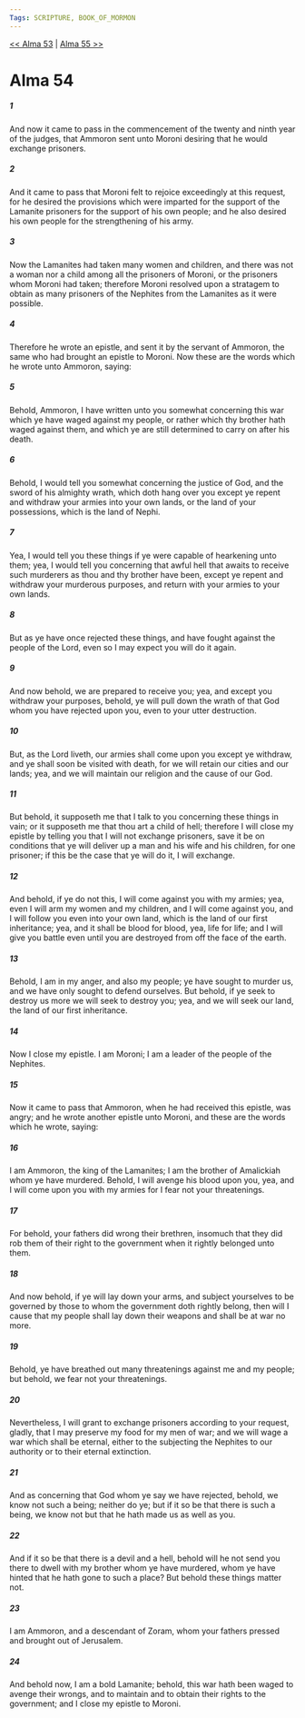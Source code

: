 ```yaml
---
Tags: SCRIPTURE, BOOK_OF_MORMON
---
```


[<< Alma 53](BOOK_OF_MORMON/09_Alma/Alma_53.md) | [Alma 55 >>](BOOK_OF_MORMON/09_Alma/Alma_55.md)

# Alma 54

##### 1
 And now it came to pass in the commencement of the twenty and ninth year of the judges, that Ammoron sent unto Moroni desiring that he would exchange prisoners.
##### 2
 And it came to pass that Moroni felt to rejoice exceedingly at this request, for he desired the provisions which were imparted for the support of the Lamanite prisoners for the support of his own people; and he also desired his own people for the strengthening of his army.
##### 3
 Now the Lamanites had taken many women and children, and there was not a woman nor a child among all the prisoners of Moroni, or the prisoners whom Moroni had taken; therefore Moroni resolved upon a stratagem to obtain as many prisoners of the Nephites from the Lamanites as it were possible.
##### 4
 Therefore he wrote an epistle, and sent it by the servant of Ammoron, the same who had brought an epistle to Moroni. Now these are the words which he wrote unto Ammoron, saying:
##### 5
 Behold, Ammoron, I have written unto you somewhat concerning this war which ye have waged against my people, or rather which thy brother hath waged against them, and which ye are still determined to carry on after his death.
##### 6
 Behold, I would tell you somewhat concerning the justice of God, and the sword of his almighty wrath, which doth hang over you except ye repent and withdraw your armies into your own lands, or the land of your possessions, which is the land of Nephi.
##### 7
 Yea, I would tell you these things if ye were capable of hearkening unto them; yea, I would tell you concerning that awful hell that awaits to receive such murderers as thou and thy brother have been, except ye repent and withdraw your murderous purposes, and return with your armies to your own lands.
##### 8
 But as ye have once rejected these things, and have fought against the people of the Lord, even so I may expect you will do it again.
##### 9
 And now behold, we are prepared to receive you; yea, and except you withdraw your purposes, behold, ye will pull down the wrath of that God whom you have rejected upon you, even to your utter destruction.
##### 10
 But, as the Lord liveth, our armies shall come upon you except ye withdraw, and ye shall soon be visited with death, for we will retain our cities and our lands; yea, and we will maintain our religion and the cause of our God.
##### 11
 But behold, it supposeth me that I talk to you concerning these things in vain; or it supposeth me that thou art a child of hell; therefore I will close my epistle by telling you that I will not exchange prisoners, save it be on conditions that ye will deliver up a man and his wife and his children, for one prisoner; if this be the case that ye will do it, I will exchange.
##### 12
 And behold, if ye do not this, I will come against you with my armies; yea, even I will arm my women and my children, and I will come against you, and I will follow you even into your own land, which is the land of our first inheritance; yea, and it shall be blood for blood, yea, life for life; and I will give you battle even until you are destroyed from off the face of the earth.
##### 13
 Behold, I am in my anger, and also my people; ye have sought to murder us, and we have only sought to defend ourselves. But behold, if ye seek to destroy us more we will seek to destroy you; yea, and we will seek our land, the land of our first inheritance.
##### 14
 Now I close my epistle. I am Moroni; I am a leader of the people of the Nephites.
##### 15
 Now it came to pass that Ammoron, when he had received this epistle, was angry; and he wrote another epistle unto Moroni, and these are the words which he wrote, saying:
##### 16
 I am Ammoron, the king of the Lamanites; I am the brother of Amalickiah whom ye have murdered. Behold, I will avenge his blood upon you, yea, and I will come upon you with my armies for I fear not your threatenings.
##### 17
 For behold, your fathers did wrong their brethren, insomuch that they did rob them of their right to the government when it rightly belonged unto them.
##### 18
 And now behold, if ye will lay down your arms, and subject yourselves to be governed by those to whom the government doth rightly belong, then will I cause that my people shall lay down their weapons and shall be at war no more.
##### 19
 Behold, ye have breathed out many threatenings against me and my people; but behold, we fear not your threatenings.
##### 20
 Nevertheless, I will grant to exchange prisoners according to your request, gladly, that I may preserve my food for my men of war; and we will wage a war which shall be eternal, either to the subjecting the Nephites to our authority or to their eternal extinction.
##### 21
 And as concerning that God whom ye say we have rejected, behold, we know not such a being; neither do ye; but if it so be that there is such a being, we know not but that he hath made us as well as you.
##### 22
 And if it so be that there is a devil and a hell, behold will he not send you there to dwell with my brother whom ye have murdered, whom ye have hinted that he hath gone to such a place? But behold these things matter not.
##### 23
 I am Ammoron, and a descendant of Zoram, whom your fathers pressed and brought out of Jerusalem.
##### 24
 And behold now, I am a bold Lamanite; behold, this war hath been waged to avenge their wrongs, and to maintain and to obtain their rights to the government; and I close my epistle to Moroni.
